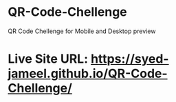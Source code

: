 # QR-Code-Chellenge
QR Code Chellenge for Mobile and Desktop preview
# Live Site URL: https://syed-jameel.github.io/QR-Code-Chellenge/
